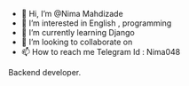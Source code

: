 - 👋 Hi, I’m @Nima Mahdizade
- 👀 I’m interested in English , programming
- 🌱 I’m currently learning Django
- 💞️ I’m looking to collaborate on
- 📫 How to reach me Telegram Id : Nima048

Backend developer.
<!---
NimaM048/NimaM048 is a ✨ special ✨ repository because its `README.md` (this file) appears on your GitHub profile.
You can click the Preview link to take a look at your changes.
--->
